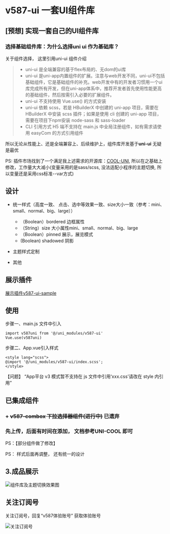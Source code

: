 # v587-ui 一套UI组件库

## [预想] 实现一套自己的UI组件库

### 选择基础组件库：为什么选择uni ui 作为基础库？

关于组件选择， 这里引用uni-ui 组件介绍

> + uni-ui 是全端兼容的基于flex布局的、无dom的ui库
> + uni-ui 是uni-app内置组件的扩展。注意与web开发不同，uni-ui不包括基础组件，它是基础组件的补充。web开发中有的开发者习惯用一个ui库完成所有开发，但在uni-app体系中，推荐开发者首先使用性能更高的基础组件，然后按需引入必要的扩展组件。
> + uni-ui 不支持使用 Vue.use() 的方式安装
> + uni-ui 依赖 scss，若是 HBuilderX 中创建的 uni-app 项目，需要在 HBuilderX 中安装 scss 插件；如果是使用 cli 创建的 uni-app 项目，需要在项目下npm安装 node-sass 和 sass-loader
> + CLI 引用方式 H5 端不支持在 main.js 中全局注册组件，如有需求请使用 easyCom 的方式引用组件

所以无论从性能上、还是全端兼容上、后续维护上，组件库开发基于**uni-ui** 无疑是最优

PS: 插件市场找到了一个满足我上述需求的开源库：[COOL-UNI](https://ext.dcloud.net.cn/plugin?id=1691), 
所以在之基础上修改，工作量大大减小(变量采用的是sass/scss, 没法适配小程序的主题切换, 所以变量还是采用css标准--var方式)


## 设计

+ 统一样式（高度一致、 点击、选中等效果一致、size大小一致（参考：mini、small、normal、big、large））
	- （Boolean）bordered 边框属性 
	- （String）size 大小属性mini、small、normal、big、large
	- （Boolean）pinned 展示，展览模式
	-  (Boolean) shadowed 阴影
	
+ 主题样式定制
+ 其他

## 展示插件

[展示插件v587-ui-sample](https://ext.dcloud.net.cn/plugin?id=4436)


## 使用

步骤一、main.js 文件中引入

```
import v587uni from '@/uni_modules/v587-ui'
Vue.use(v587uni)

```

步骤二、App.vue引入样式
```
<style lang="scss">
@import '@/uni_modules/v587-ui/index.scss';
</style>
```

【问题】 “App平台 v3 模式暂不支持在 js 文件中引用‘xxx.css’请改在 style 内引用”


## 已集成组件

### + ~~v587-combox 下拉选择器组件(进行中)~~  已遗弃
### 先上传，后面有时间在添加， 文档参考UNI-COOL 即可

PS：【部分组件做了修改】

PS： 样式后面再调整， 还有统一的设计

## 3.成品展示

![组件库及主题切换效果图](https://vkceyugu.cdn.bspapp.com/VKCEYUGU-78a67da8-ae76-4f35-8fee-dac7cb24bcd4/2940eb41-b2bf-489a-acd7-096eebd1b5d3.gif)


## 关注订阅号

关注订阅号，回复“v587体验账号” 获取体验账号

![关注订阅号](https://vkceyugu.cdn.bspapp.com/VKCEYUGU-aeeaeb50-6081-4de4-b6ab-d4b54fca38bf/00aa4a73-04b4-4b1a-b6d1-161a2781ec88.jpg)

